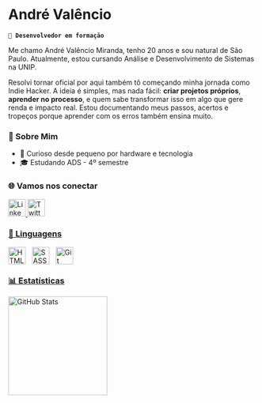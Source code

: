 # André Valêncio 

**`🚀 Desenvolvedor em formação`**

Me chamo André Valêncio Miranda, tenho 20 anos e sou natural de São Paulo. Atualmente, estou cursando Análise e Desenvolvimento de Sistemas na UNIP.

  Resolvi tornar oficial por aqui também tô começando minha jornada como Indie Hacker.
A ideia é simples, mas nada fácil: **criar projetos próprios**, **aprender no processo**, e quem sabe transformar isso em algo que gere renda e impacto real. Estou documentando meus passos, acertos e tropeços porque aprender com os erros também ensina muito.

### 🧠 Sobre Mim

- 🧩 Curioso desde pequeno por hardware e tecnologia
- 🎓 Estudando ADS - 4º semestre
  
### 🌐 Vamos nos conectar

<p align="">
  <a href="https://www.linkedin.com/in/andr%C3%A9-val%C3%AAncio-0b49b4266?utm_source=share&utm_campaign=share_via&utm_content=profile&utm_medium=android_app" target="blank">
    <img src="https://cdn.jsdelivr.net/gh/devicons/devicon/icons/linkedin/linkedin-original.svg" alt="LinkedIn" width="35" height="35"/>

<a href="https://x.com/decodevs_?t=5qzDvxO1v3UsiziTZPN3tg&s=09" target="blank">
    <img src="https://cdn.jsdelivr.net/gh/devicons/devicon/icons/twitter/twitter-original.svg" alt="Twitter" width="35" height="35"/>
</p>
      
### 🤖 Linguagens

<img 
    align="left" 
    alt="HTML"
    title="HTML" 
    width="35px" 
    style="padding-right: 10px;" 
    src="https://cdn.jsdelivr.net/gh/devicons/devicon@latest/icons/html5/html5-original.svg" 
/>

<img 
    align="left" 
    alt="SASS" 
    title="SASS"
    width="35px" 
    style="padding-right: 10px;" 
    src="https://cdn.jsdelivr.net/gh/devicons/devicon@latest/icons/sass/sass-original.svg" 
/>

<img 
    align="left" 
    alt="Git" 
    title="Git"
    width="35px" 
    style="padding-right: 10px;" 
    src="https://cdn.jsdelivr.net/gh/devicons/devicon@latest/icons/git/git-original.svg" 
/>

<br/>
<br/>

### 📊 Estatísticas

<p>
  <img 
    align="left" 
    alt="GitHub Stats" 
    height="200" 
    style="padding-right: 10px;" 
    src="https://github-readme-stats.vercel.app/api?username=DecoDevx&show_icons=true&theme=dark&include_all_commits=true&locale=pt-br" 
  />

</p>
